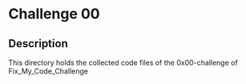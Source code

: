 # Challenge 00

## Description

This directory holds the collected code files of the 0x00-challenge of Fix_My_Code_Challenge